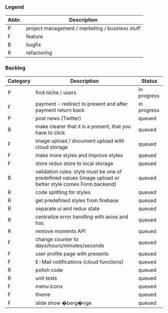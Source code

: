 ### Legend

| Abbr. | Description |
| --- | --- |
| P | project management / marketing / business stuff |
| F | feature |
| B | bugfix |
| R | refactoring |

### Backlog

| Category | Description | Status |
| --- | --- | --- |
| P | find niche / users | in progress |
| F | payment - redirect to present and after payment return back | in progress |
| P | post news (Twitter) | queued |
| B | make clearer that it is a present, that you have to click | queued | 
| F | image upload / document upload with cloud storage | queued |
| F | make more styles and improve styles | queued |
| F | store redux store to local storage | queued |
| B | validation rules: style must be one of predefined values (image upload or  better  style comes Form backend) | queued |
| R | code splitting for styles | queued |
| R | get predefined styles from firebase | queued |
| R | separate ui and redux state | queued |
| R | centralize error handling with axios and hoc | queued |
| R | remove moments API | queued |
| F | change counter to days/hours/minutes/seconds | queued |
| F | user profile page with presents | queued |
| F | E-Mail notifications (cloud functions) | queued |
| R | polish code | queued |
| R | unit tests | queued |
| F | menu icons | queued |
| F | theme | queued |
| F | slide show �berg�nge | queued |
